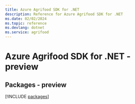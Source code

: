 ```yaml
---
title: Azure Agrifood SDK for .NET
description: Reference for Azure Agrifood SDK for .NET
ms.date: 02/02/2024
ms.topic: reference
ms.devlang: dotnet
ms.service: agrifood
---
```

# Azure Agrifood SDK for .NET - preview
## Packages - preview
[!INCLUDE [packages](agrifood-index.md)]